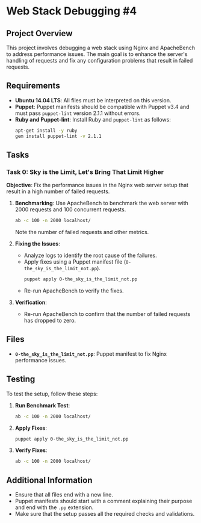 # Web Stack Debugging #4

## Project Overview

This project involves debugging a web stack using Nginx and ApacheBench to address performance issues. The main goal is to enhance the server's handling of requests and fix any configuration problems that result in failed requests.

## Requirements

- **Ubuntu 14.04 LTS**: All files must be interpreted on this version.
- **Puppet**: Puppet manifests should be compatible with Puppet v3.4 and must pass `puppet-lint` version 2.1.1 without errors.
- **Ruby and Puppet-lint**: Install Ruby and `puppet-lint` as follows:
  ```bash
  apt-get install -y ruby
  gem install puppet-lint -v 2.1.1
  ```

## Tasks

### Task 0: Sky is the Limit, Let's Bring That Limit Higher

**Objective**: Fix the performance issues in the Nginx web server setup that result in a high number of failed requests.

1. **Benchmarking**: Use ApacheBench to benchmark the web server with 2000 requests and 100 concurrent requests.
   ```bash
   ab -c 100 -n 2000 localhost/
   ```
   Note the number of failed requests and other metrics.

2. **Fixing the Issues**:
   - Analyze logs to identify the root cause of the failures.
   - Apply fixes using a Puppet manifest file (`0-the_sky_is_the_limit_not.pp`).
     ```bash
     puppet apply 0-the_sky_is_the_limit_not.pp
     ```
   - Re-run ApacheBench to verify the fixes.

3. **Verification**:
   - Re-run ApacheBench to confirm that the number of failed requests has dropped to zero.

## Files

- **`0-the_sky_is_the_limit_not.pp`**: Puppet manifest to fix Nginx performance issues.

## Testing

To test the setup, follow these steps:

1. **Run Benchmark Test**:
   ```bash
   ab -c 100 -n 2000 localhost/
   ```

2. **Apply Fixes**:
   ```bash
   puppet apply 0-the_sky_is_the_limit_not.pp
   ```

3. **Verify Fixes**:
   ```bash
   ab -c 100 -n 2000 localhost/
   ```

## Additional Information

- Ensure that all files end with a new line.
- Puppet manifests should start with a comment explaining their purpose and end with the `.pp` extension.
- Make sure that the setup passes all the required checks and validations.
